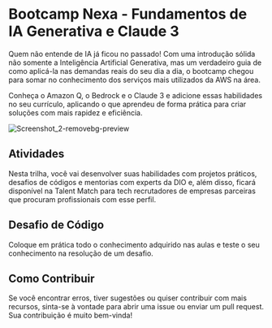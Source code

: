 # Bootcamp Nexa - Fundamentos de IA Generativa e Claude 3

Quem não entende de IA já ficou no passado! Com uma introdução sólida não somente a Inteligência Artificial Generativa, mas um verdadeiro guia de como aplicá-la nas demandas reais do seu dia a dia, o bootcamp chegou para somar no conhecimento dos serviços mais utilizados da AWS na área.

Conheça o Amazon Q, o Bedrock e o Claude 3 e adicione essas habilidades no seu currículo, aplicando o que aprendeu de forma prática para criar soluções com mais rapidez e eficiência.


   ![Screenshot_2-removebg-preview](https://github.com/Nayumt99/bootcamp-nexa/assets/68863624/cb2344d2-fb7e-471f-8acc-d26bc773e077)
              

## Atividades

Nesta trilha, você vai desenvolver suas habilidades com projetos práticos, desafios de códigos e mentorias com experts da DIO e, além disso, ficará disponível na Talent Match para tech recrutadores de empresas parceiras que procuram profissionais com esse perfil.


## Desafio de Código

Coloque em prática todo o conhecimento adquirido nas aulas e teste o seu conhecimento na resolução de um desafio.

## Como Contribuir

Se você encontrar erros, tiver sugestões ou quiser contribuir com mais recursos, sinta-se à vontade para abrir uma issue ou enviar um pull request. Sua contribuição é muito bem-vinda!
